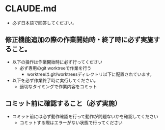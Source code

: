 # CLAUDE.md
- 必ず日本語で回答してください。

## 修正機能追加の際の作業開始時・終了時に必ず実施すること。
- 以下の操作は作業開始時に必ず行ってください
  - 必ず専用のgit worktreeで作業を行う
    - worktreeは.git/worktreesディレクトリ以下に配置されています。
- 以下を必ず作業終了時に実行してください。
  - 適切なタイミングで作業内容をコミット

## コミット前に確認すること（必ず実施）
- コミット前には必ず動作確認を行って動作が問題ないかを確認してください
  - コミットする際はエラーがない状態で行ってください
